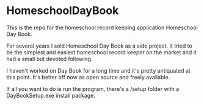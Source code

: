 # HomeschoolDayBook

This is the repo for the homeschool record keeping application Homeschool Day Book.

For several years I sold Homeschool Day Book as a side project. It tried to be the simplest and easiest homeschool record keeper on the market and it had a small but devoted following.

I haven't worked on Day Book for a long time and it's pretty antiquated at this point. It's better off now as open source and freely available.

If all you want to do is run the program, there's a /setup folder with a DayBookSetup.exe install package.
